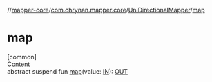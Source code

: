 //[mapper-core](../../../index.md)/[com.chrynan.mapper.core](../index.md)/[UniDirectionalMapper](index.md)/[map](map.md)



# map  
[common]  
Content  
abstract suspend fun [map](map.md)(value: [IN](index.md)): [OUT](index.md)  



